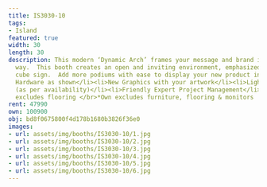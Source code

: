 ```yaml
---
title: IS3030-10
tags:
- Island
featured: true
width: 30
length: 30
description: This modern ‘Dynamic Arch’ frames your message and brand in a new elevated
  way.  This booth creates an open and inviting environment, emphasized by a transparent
  cube sign.  Add more podiums with ease to display your new product innovations.</br></br>Includes:<ul><li>All
  Hardware as shown</li><li>New Graphics with your artwork</li><li>Lights</li><li>Counter</li><li>Furniture*
  (as per availability)</li><li>Friendly Expert Project Management</li></ul></br>Rent
  excludes flooring </br>*Own excludes furniture, flooring & monitors
rent: 47990
own: 100900
obj: bd8f0675800f4d178b1680b3826f36e0
images:
- url: assets/img/booths/IS3030-10/1.jpg
- url: assets/img/booths/IS3030-10/2.jpg
- url: assets/img/booths/IS3030-10/3.jpg
- url: assets/img/booths/IS3030-10/4.jpg
- url: assets/img/booths/IS3030-10/5.jpg
- url: assets/img/booths/IS3030-10/6.jpg
---
```


